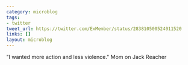 ```yaml
---
category: microblog
tags:
- twitter
tweet_url: https://twitter.com/ExMember/status/283810500524011520
links: []
layout: microblog
---
```

"I wanted more action and less violence." Mom on Jack Reacher
